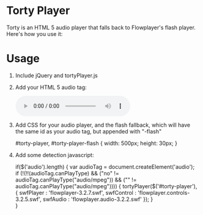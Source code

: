 # Torty Player

Torty is an HTML 5 audio player that falls back to Flowplayer's flash player. Here's how you use it:

# Usage

1. Include jQuery and tortyPlayer.js
2. Add your HTML 5 audio tag:

    <audio id="torty-player" preload controls src="http://www.archive.org/download/Cocaine/Cocaine.mp3"></audio>
    
3. Add CSS for your audio player, and the flash fallback, which will have the same id as your audio tag, but appended with "-flash"

    #torty-player, #torty-player-flash { width: 500px; height: 30px; }
    
4. Add some detection javascript:

    if($('audio').length) {
        var audioTag = document.createElement('audio');
        if (!(!!(audioTag.canPlayType) && ("no" != audioTag.canPlayType("audio/mpeg")) && ("" != audioTag.canPlayType("audio/mpeg")))) {
            tortyPlayer($('#torty-player'),{
                swfPlayer : 'flowplayer-3.2.7.swf',
                swfControl : 'flowplayer.controls-3.2.5.swf',
                swfAudio : 'flowplayer.audio-3.2.2.swf'
            });
        }    
    }
